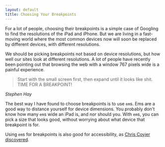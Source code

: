 ```yaml
---
layout: default
title: Choosing Your Breakpoints
---
```

For a lot of people, choosing their breakpoints is a simple case of Googling to find the resolutions of the iPad and iPhone. But we are living in a fast-moving world where the most common devices now will soon be replaced by different devices, with different resolutions.

We should be picking breakpoints not based on device resolutions, but how well our sites look at different resolutions. A lot of people have recently been pointing out that browsing the web with a window 767 pixels wide is a painful experience.

> Start with the small screen first, then expand until it looks like shit. TIME FOR A BREAKPOINT!
<address>Stephen Hay</address>

The best way I have found to choose breakpoints is to use `em`s. Ems are a good way to distance yourself for device dimensions. You probably don't know how many `em`s wide an iPad is, and nor should you. With `em`s, you can pick a size that looks good, without worrying about what device that breakpoint is for.

Using `em`s for breakpoints is also good for accessibility, as [Chris Coyier discovered](http://css-tricks.com/zooming-squishes/).
